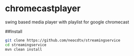 # chromecastplayer
swing based media player with playlist for google chromecast

##Install
```bash
git clone https://github.com/neocdtv/streamingservice
cd streamingservice
mvn clean install
```

